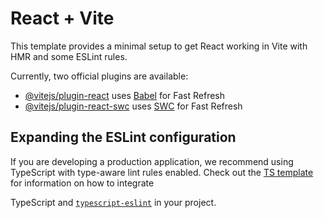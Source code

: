 # React + Vite

This template provides a minimal setup to get React working in Vite with HMR and some ESLint rules.




Currently, two official plugins are available:





- [@vitejs/plugin-react](https://github.com/vitejs/vite-plugin-react/blob/main/packages/plugin-react) uses [Babel](https://babeljs.io/) for Fast Refresh
- [@vitejs/plugin-react-swc](https://github.com/vitejs/vite-plugin-react/blob/main/packages/plugin-react-swc) uses [SWC](https://swc.rs/) for Fast Refresh



## Expanding the ESLint configuration






If you are developing a production application, we recommend using TypeScript with type-aware lint rules enabled. Check out the [TS template](https://github.com/vitejs/vite/tree/main/packages/create-vite/template-react-ts) for information on how to integrate 

TypeScript and [`typescript-eslint`](https://typescript-eslint.io) in your project.
